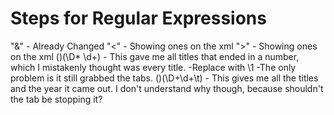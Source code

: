 # Steps for Regular Expressions

"&" - Already Changed
"<" - Showing ones on the xml
">" - Showing ones on the xml
(<movie>)(\D* \d+) - This gave me all titles that ended in a number, which I mistakenly thought was every title.
    -Replace with \1<title>\2<\title>
(<movie>)(\D*) - This gave me the all the titles without a number
    -\1<title>\2</title> -The only problem is it still grabbed the tabs.
(<movie>)(\D+\d+\t) - This gives me all the titles and the year it came out. I don't understand why though, because shouldn't the tab be stopping it?


